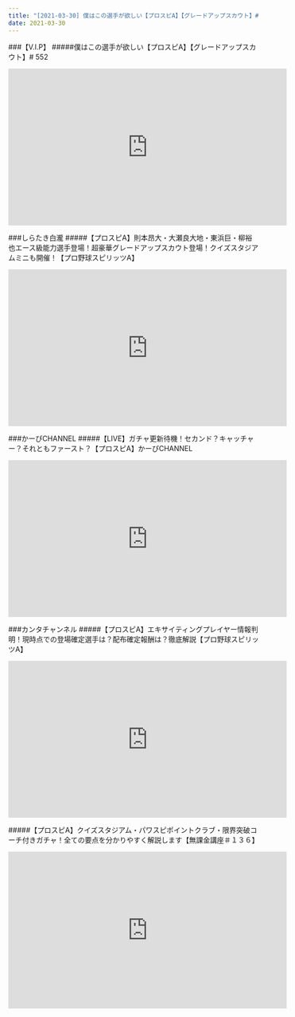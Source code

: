 ```yaml
---
title: "[2021-03-30] 僕はこの選手が欲しい【プロスピA】【グレードアップスカウト】# 552 他"
date: 2021-03-30
---
```

###【V.I.P】
#####僕はこの選手が欲しい【プロスピA】【グレードアップスカウト】# 552
<iframe width="560" height="315" src="https://www.youtube.com/embed/ciE9G3Sv1SQ" frameborder="0" allow="accelerometer; autoplay; clipboard-write; encrypted-media; gyroscope; picture-in-picture" allowfullscreen></iframe>

###しらたき白瀧
#####【プロスピA】則本昂大・大瀬良大地・東浜巨・柳裕也エース級能力選手登場！超豪華グレードアップスカウト登場！クイズスタジアムミニも開催！【プロ野球スピリッツA】
<iframe width="560" height="315" src="https://www.youtube.com/embed/cwL38bO00XU" frameborder="0" allow="accelerometer; autoplay; clipboard-write; encrypted-media; gyroscope; picture-in-picture" allowfullscreen></iframe>

###かーぴCHANNEL
#####【LIVE】ガチャ更新待機！セカンド？キャッチャー？それともファースト？【プロスピA】かーぴCHANNEL
<iframe width="560" height="315" src="https://www.youtube.com/embed/atCNxHipXaY" frameborder="0" allow="accelerometer; autoplay; clipboard-write; encrypted-media; gyroscope; picture-in-picture" allowfullscreen></iframe>

###カンタチャンネル
#####【プロスピA】エキサイティングプレイヤー情報判明！現時点での登場確定選手は？配布確定報酬は？徹底解説【プロ野球スピリッツA】
<iframe width="560" height="315" src="https://www.youtube.com/embed/Mtq05eiJcao" frameborder="0" allow="accelerometer; autoplay; clipboard-write; encrypted-media; gyroscope; picture-in-picture" allowfullscreen></iframe>

#####【プロスピA】クイズスタジアム・パワスピポイントクラブ・限界突破コーチ付きガチャ！全ての要点を分かりやすく解説します【無課金講座＃１３６】
<iframe width="560" height="315" src="https://www.youtube.com/embed/IhEXGpGCWiw" frameborder="0" allow="accelerometer; autoplay; clipboard-write; encrypted-media; gyroscope; picture-in-picture" allowfullscreen></iframe>

